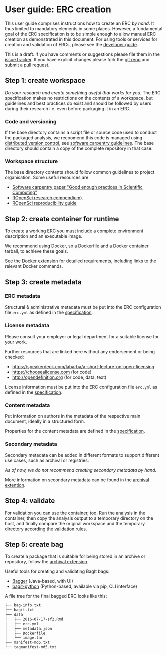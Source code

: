 # User guide: ERC creation

This user guide comprises instructions how to create an ERC _by hand_.
It thus limited to mandatory elements in some places.
However, a fundamental goal of the ERC specification is to be simple enough to allow manual ERC creation as demonstrated in this document.
For using tools or services for creation and validation of ERCs, please see the [developer guide](../dev-guide/index.md).

<div class="alert note" markdown="block">
This is a draft. If you have comments or suggestions please file them in the <a href="https://github.com/o2r-project/erc-spec/issues">issue tracker</a>. If you have explicit changes please fork the <a href="https://github.com/o2r-project/erc-spec">git repo</a> and submit a pull request.
</div>

## Step 1: create workspace

_Do your research and create something useful that works for you._
The ERC specification makes no restrictions on the contents of a workspace, but guidelines and best practices do exist and should be followed by users during their research i.e. even before packaging it in an ERC.

### Code and versioning

If the base directory contains a script file or source code used to conduct the packaged analysis, we recoomend this code is managed using [distributed version control](https://en.wikipedia.org/wiki/Distributed_version_control), see [software carpentry guidelines](https://github.com/swcarpentry/good-enough-practices-in-scientific-computing/blob/gh-pages/index.md#keeping-track-of-changes).
The base directory should contain a copy of the complete repository in that case.

### Workspace structure

The base directory contents should follow common guidelines to project organisation.
Some useful resources are

- [Software carpentry paper "Good enough practices in Scientific Computing"](https://github.com/swcarpentry/good-enough-practices-in-scientific-computing/blob/gh-pages/index.md#project-organization)
- [ROpenSci research compendium](https://github.com/ropensci/rrrpkg)).
- [ROpenSci reproducibility guide](https://ropensci.github.io/reproducibility-guide/sections/introduction)

## Step 2: create container for runtime

To create a working ERC you must include a complete environment description and an executable image.

We recommend using Docker, so a Dockerfile and a Docker container tarball, to achieve these goals.

See the [Docker extension](../spec/docker.md) for detailed requirements, including links to the relevant Docker commands.

## Step 3: create metadata

### ERC metadata

Structural & administrative metadata must be put into the ERC configuration file `erc.yml` as defined in the [specification](../spec/index.md#erc-configuration-file).

### License metadata

Please consult your employer or legal department for a suitable license for your work.

Further resources that are linked here without any endorsement or being checked:

- https://speakerdeck.com/labarba/a-short-lecture-on-open-licensing
- https://choosealicense.com (for code)
- http://opendefinition.org (for code, data, text)

License information must be put into the ERC configuration file `erc.yml` as defined in the [specification](../spec/index.md#erc-configuration-file).

### Content metadata

Put information on authors in the metadata of the respective main document, ideally in a structured form.

<!-- `erc_metadata.json` == `web-api/<compendium>.metadata.o2r`, or `bagit.txt`? -->

Properties for the content metadata are defined in the [specification](../spec/index.md#Content-metadata).


### Secondary metadata

Secondary metadata can be added in different formats to support different use cases, such as archival or registries.

_As of now, we do not recommend creating secondary metadata by hand._

More information on secondary metadata can be found in the [archival  extention](../spec/archival.md#Secondary-metadata-files).
 

## Step 4: validate

For validation you can use the container, too.
Run the analysis in the container, then copy the analysis output to a temporary directory on the host, and finally compare the original workspace and the temporary directory according the [validation rules](index.md#validation).

<!-- _To simplify the validation process, an ERC validation tool and accompanying [validation extension](../spec/index.md#Validation) are under development._ -->

## Step 5: create bag

To create a package that is suitable for being stored in an archive or repository, follow the [archival extension](../spec/archival.md).

Useful tools for creating and validating BagIt bags:

- [Bagger](https://github.com/LibraryOfCongress/bagger) (Java-based, with UI)
- [bagit-python](https://libraryofcongress.github.io/bagit-python/) (Python-based, available via pip, CLI interface)

A file tree for the final bagged ERC looks like this:

```txt
├── bag-info.txt
├── bagit.txt
├── data
│   ├── 2016-07-17-sf2.Rmd
│   ├── erc.yml
│   ├── metadata.json
│   ├── Dockerfile
│   └── image.tar
├── manifest-md5.txt
└── tagmanifest-md5.txt
```